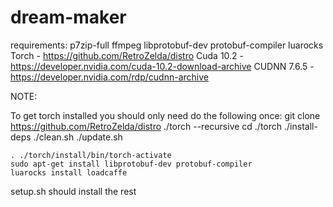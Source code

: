 # dream-maker

requirements: 
	p7zip-full
	ffmpeg
	libprotobuf-dev
	protobuf-compiler
	luarocks
	Torch - https://github.com/RetroZelda/distro
	Cuda 10.2 - https://developer.nvidia.com/cuda-10.2-download-archive
	CUDNN 7.6.5 - https://developer.nvidia.com/rdp/cudnn-archive

NOTE:

To get torch installed you should only need do the following once:
	git clone https://github.com/RetroZelda/distro ./torch --recursive
	cd ./torch
	./install-deps
	./clean.sh
	./update.sh

	. ./torch/install/bin/torch-activate
	sudo apt-get install libprotobuf-dev protobuf-compiler
	luarocks install loadcaffe

setup.sh should install the rest
